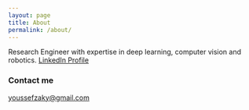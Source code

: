 ```yaml
---
layout: page
title: About
permalink: /about/
---
```


Research Engineer with expertise in deep learning, computer vision and robotics.
<a href="https://www.linkedin.com/in/youssef-zaky-955b17124/">LinkedIn Profile</a>

### Contact me

[youssefzaky@gmail.com](mailto:youssefzaky@gmail.com)
